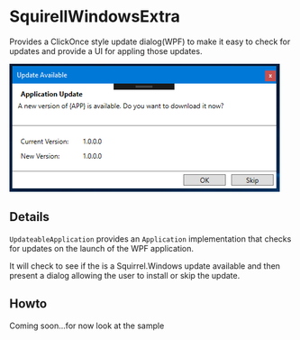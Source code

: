 # SquirellWindowsExtra
Provides a ClickOnce style update dialog(WPF) to make it easy to check for updates and provide a UI for appling those updates.


![Screenshot](Screenshot.PNG)

## Details

`UpdateableApplication` provides an `Application` implementation that checks for updates on the launch of the WPF application.

It will check to see if the is a Squirrel.Windows update available and then present a dialog allowing the user to install or skip the update.

## Howto

Coming soon...for now look at the sample

